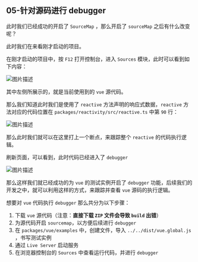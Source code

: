 ## 05-针对源码进行 debugger

此时我们已经成功的开启了 `SourceMap` ，那么开启了 `sourceMap` 之后有什么改变呢？

此时我们在来看刚才启动的项目。

在刚才启动的项目中，按 `F12` 打开控制台，进入 `Sources` 模块，此时可以看到如下内容：

![图片描述](https://qn.huat.xyz/mac/202403021813816.jpg)

其中左侧所展示的，就是当前使用到的 `vue` 源代码。

那么我们知道此时我们是使用了 `reactive` 方法声明的响应式数据，`reactive` 方法对应的代码位置在 `packages/reactivity/src/reactive.ts` 中第 `90` 行：

![图片描述](https://qn.huat.xyz/mac/202403021813908.jpg)

那么此时我们就可以在这里打上一个断点，来跟踪整个 `reactive` 的代码执行逻辑。

刷新页面，可以看到，此时代码已经进入了 `debugger`

![图片描述](https://qn.huat.xyz/mac/202403021813378.jpg)

那么这样我们就已经成功的为 `vue` 的测试实例开启了 `debugger` 功能，后续我们的开发之中，就可以利用这样的方式，来跟踪并查看 `vue` 源码的执行逻辑。

想要对 `vue` 代码执行 `debugger` 那么共分为以下步骤：

1. 下载 `vue` 源代码（注意：**直接下载 `ZIP` 文件会导致 `build` 出错**）
2. 为源代码开启 `sourcemap`，以方便后续进行 `debugger`
3. 在 `packages/vue/examples` 中，创建文件，导入 `../../dist/vue.global.js` ，书写测试实例
4. 通过 `Live Server` 启动服务
5. 在浏览器控制台的 `Sources` 中查看运行代码，并进行 `debugger`
